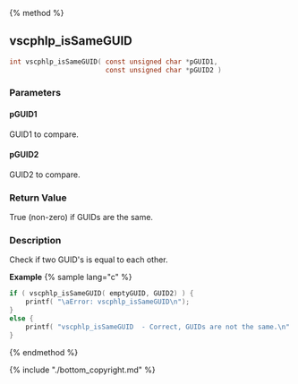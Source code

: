 
{% method %}
## vscphlp_isSameGUID

```c
int vscphlp_isSameGUID( const unsigned char *pGUID1, 
                        const unsigned char *pGUID2 )
```

### Parameters

#### pGUID1
GUID1 to compare.

#### pGUID2
GUID2 to compare.


### Return Value
True (non-zero) if GUIDs are the same. 

### Description
Check if two GUID's is equal to each other. 

**Example** {% sample lang="c" %}

```c
if ( vscphlp_isSameGUID( emptyGUID, GUID2) ) {
    printf( "\aError: vscphlp_isSameGUID\n");
}
else {
    printf( "vscphlp_isSameGUID  - Correct, GUIDs are not the same.\n" );
}
```

{% endmethod %}

{% include "./bottom_copyright.md" %}